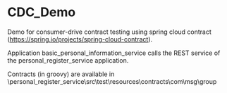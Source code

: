 # CDC_Demo

Demo for consumer-drive contract testing using spring cloud contract (https://spring.io/projects/spring-cloud-contract).

Application basic_personal_information_service calls the REST service of the personal_register_service application. 

Contracts (in groovy) are available in \personal_register_service\src\test\resources\contracts\com\msg\group

